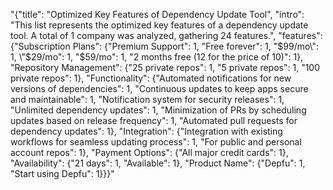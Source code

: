 "{\"title\": \"Optimized Key Features of Dependency Update Tool\", \"intro\": \"This list represents the optimized key features of a dependency update tool. A total of 1 company was analyzed, gathering 24 features.\", \"features\": {\"Subscription Plans\": {\"Premium Support\": 1, \"Free forever\": 1, \"$99/mo\": 1, \"$29/mo\": 1, \"$59/mo\": 1, \"2 months free (12 for the price of 10)\": 1}, \"Repository Management\": {\"25 private repos\": 1, \"5 private repos\": 1, \"100 private repos\": 1}, \"Functionality\": {\"Automated notifications for new versions of dependencies\": 1, \"Continuous updates to keep apps secure and maintainable\": 1, \"Notification system for security releases\": 1, \"Unlimited dependency updates\": 1, \"Minimization of PRs by scheduling updates based on release frequency\": 1, \"Automated pull requests for dependency updates\": 1}, \"Integration\": {\"Integration with existing workflows for seamless updating process\": 1, \"For public and personal account repos\": 1}, \"Payment Options\": {\"All major credit cards\": 1}, \"Availability\": {\"21 days\": 1, \"Available\": 1}, \"Product Name\": {\"Depfu\": 1, \"Start using Depfu\": 1}}}"